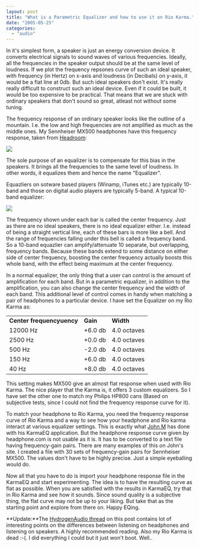 ```yaml
---
layout: post
title: "What is a Parametric Equalizer and how to use it on Rio Karma."
date: "2005-05-25"
categories: 
  - "audio"
---
```


In it's simplest form, a speaker is just an energy conversion device. It converts electrical signals to sound waves of various frequencies. Ideally, all the frequencies in the speaker output should be at the same level of loudness. If we plot the frequency repsones curve of such an ideal speaker, with frequency (in Hertz) on x-axis and loudness (in Decibals) on y-axis, it would be a flat line at 0db. But such ideal speakers don't exist. It's really really difficult to construct such an ideal device. Even if it could be built, it would be too expensive to be practical. That means that we are stuck with ordinary speakers that don't sound so great, atleast not without some tuning.

The frequency response of an ordinary speaker looks like the outline of a mountain. I.e. the low and high frequencies are not amplified as much as the middle ones. My Sennheiser MX500 headphones have this frequency response, taken from [Headroom](http://www.headphone.com/):

![](images/15587761_3ad9128bdf.jpg)

The sole purpose of an equalizer is to compensate for this bias in the speakers. It brings all the frequencies to the same level of loudness. In other words, it equalizes them and hence the name "Equalizer".

Equazliers on sotware based players (Winamp, iTunes etc.) are typically 10-band and those on digital audio players are typically 5-band. A typical 10-band equalizer:

![](images/15588413_0995b16fe9_m.jpg)

The frequency shown under each bar is called the center frequency. Just as there are no ideal speakers, there is no ideal equalizer either. I.e. instead of being a straight vertical line, each of these bars is more like a bell. And the range of frequencies falling under this bell is called a frequency band. So a 10-band equazlier can amplify/attenuate 10 separate, but overlapping, frequency bands. Because these bands extend to some distance on either side of center frequency, boosting the center frequency actually boosts this whole band, with the effect being maximum at the center frequency.

In a normal equalizer, the only thing that a user can control is the amount of amplification for each band. But in a parametric equalizer, in addition to the amplification, you can also change the center frequency and the width of each band. This additional level of control comes in handy when matching a pair of headphones to a particular device. I have set the Equalizer on my Rio Karma as:

<table width="80%" border="0"><tbody><tr><td><strong>Center frequencyuency</strong></td><td><strong>Gain</strong></td><td><strong>Width</strong></td></tr><tr><td>12000 Hz</td><td>+6.0 db</td><td>4.0 octaves</td></tr><tr><td>2500 Hz</td><td>+0.0 db</td><td>4.0 octaves</td></tr><tr><td>500 Hz</td><td>-2.0 db</td><td>4.0 octaves</td></tr><tr><td>150 Hz</td><td>+6.0 db</td><td>4.0 octaves</td></tr><tr><td>40 Hz</td><td>+8.0 db</td><td>4.0 octaves</td></tr></tbody></table>

This setting makes MX500 give an almost flat response when used with Rio Karma. The nice player that the Karma is, it offers 3 custom equalizers. So I have set the other one to match my Philips HP800 cans (Based on subjective tests, since I could not find the frequency response curve for it).

To match your headphone to Rio Karma, you need the frequency response curve of Rio Karma and a way to see how your headphone and Rio karma interact at various equalizer settings. This is exactly what [John M](http://groups.msn.com/JohnMKarmaEQ/) has done with his KarmaEQ application. But the headphone response curve given by headphone.com is not usable as it is. It has to be converted to a text file having frequency-gain pairs. There are many examples of this on John's site. I created a file with 30 sets of frequency-gain pairs for Sennheiser MX500. The values don't have to be highly precise. Just a simple eyeballing would do.

Now all that you have to do is import your headphone response file in the KarmaEQ and start experimenting. The idea is to have the resulting curve as flat as possible. When you are satisfied with the results in KarmaEQ, try that in Rio Karma and see how it sounds. Since sound quality is a subjective thing, the flat curve may not be up to your liking. But take that as the starting point and explore from there on. Happy EQing.

**Update:**The [HydrogenAudio thread](http://www.hydrogenaudio.org/forums/index.php?showtopic=34452) on this post contains lot of interesting points on the differences between listening on headphones and listening on speakers. A highly recommended reading. Also my Rio Karma is dead :-(. I did everything I could but it just won't boot. Well..
